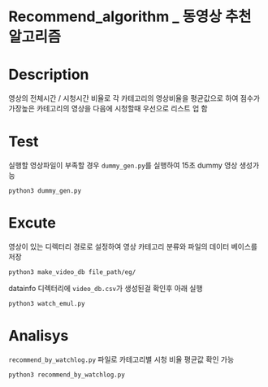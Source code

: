 # Recommend_algorithm _ 동영상 추천 알고리즘

# Description

영상의 전체시간 / 시청시간 비율로 각 카테고리의 영상비율을 평균값으로 하여 점수가 가장높은 카테고리의 영상을 다음에 시청할때 우선으로 리스트 업 함

# Test

실행할 영상파일이 부족할 경우 ```dummy_gen.py```를 실행하여 15초 dummy 영상 생성가능 

```shell
python3 dummy_gen.py
```

# Excute

영상이 있는 디렉터리 경로로 설정하여 영상 카테고리 분류와 파일의 데이터 베이스를 저장 

```shell
python3 make_video_db file_path/eg/
```

datainfo 디렉터리에 ```video_db.csv```가 생성된걸 확인후 아래 실행

```shell
python3 watch_emul.py
```

# Analisys

```recommend_by_watchlog.py``` 파일로 카테고리별 시청 비율 평균값 확인 가능 

```shell
python3 recommend_by_watchlog.py
```